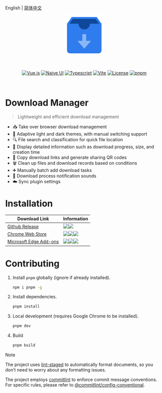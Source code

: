 English | [简体中文](README.md)

<p align="center"><img width="128" src="./public/images/icon-256.png" alt="Logo" /></p>
<br />
<p align="center">
  <a href="https://vuejs.org"><img src="https://img.shields.io/badge/Vue.js-35495e.svg?logo=vuedotjs&logoColor=%234FC08D" alt="Vue.js" /></a>
  <a href="https://www.naiveui.com"><img src="https://img.shields.io/badge/Naive UI-5fbc2b.svg?logo=css3&logoColor=white" alt="Naive UI" /></a>
  <a href="https://www.typescriptlang.org"><img src="https://img.shields.io/badge/Typescript-007acc.svg?logo=typescript&logoColor=white" alt="Typescript" /></a>
  <a href="https://vite.dev"><img src="https://img.shields.io/badge/Vite-%23646CFF.svg?logo=vite&logoColor=white" alt="Vite" /></a>
  <a href="https://pnpm.io"><img src="https://img.shields.io/badge/pnpm-4a4a4a.svg?logo=pnpm&logoColor=f69220" alt="License" /></a>
  <a href="https://github.com/breadgrocery/download-manager/blob/main/LICENSE"><img src="https://img.shields.io/github/license/breadgrocery/download-manager" alt="pnpm" /></a>
</p>
<br />

# Download Manager

> Lightweight and efficient download management

- 📥 Take over browser download management
- 🎨 Adaptive light and dark themes, with manual switching support
- 🔍 File search and classification for quick file location
- 📄 Display detailed information such as download progress, size, and creation time
- 🔗 Copy download links and generate sharing QR codes
- 🗑️ Clean up files and download records based on conditions
- ➕ Manually batch add download tasks
- 🔔 Download process notification sounds
- ☁️ Sync plugin settings

# Installation

| Download Link                                                                                                | Information                                                                                                                                                                                                                                                                                                                                                                                                                                                                                                                                                                                                       |
| ------------------------------------------------------------------------------------------------------------ | ----------------------------------------------------------------------------------------------------------------------------------------------------------------------------------------------------------------------------------------------------------------------------------------------------------------------------------------------------------------------------------------------------------------------------------------------------------------------------------------------------------------------------------------------------------------------------------------------------------------- |
| [Github Release](https://github.com/breadgrocery/download-manager/releases/latest)                           | <img src="https://img.shields.io/github/v/release/breadgrocery/download-manager?label=version"/><img src="https://img.shields.io/github/downloads/breadgrocery/download-manager/total?label=downloads"/>                                                                                                                                                                                                                                                                                                                                                                                                          |
| [Chrome Web Store](https://chrome.google.com/webstore/detail/hhmgnllgjongoenjfnbcdlangemdiodk)               | <img src="https://img.shields.io/chrome-web-store/v/hhmgnllgjongoenjfnbcdlangemdiodk?label=version"/><img src="https://img.shields.io/chrome-web-store/d/hhmgnllgjongoenjfnbcdlangemdiodk?label=users"/><img src="https://img.shields.io/chrome-web-store/rating/hhmgnllgjongoenjfnbcdlangemdiodk?label=rating"/>                                                                                                                                                                                                                                                                                                 |
| [Microsoft Edge Add-ons](https://microsoftedge.microsoft.com/addons/detail/jgecopfgpbndacamabkgjhgbepmallpd) | <img src="https://img.shields.io/badge/dynamic/json?label=version&query=$.version&url=https://microsoftedge.microsoft.com/addons/getproductdetailsbycrxid/jgecopfgpbndacamabkgjhgbepmallpd"/><img src="https://img.shields.io/badge/dynamic/json?label=users&query=$.activeInstallCount&url=https://microsoftedge.microsoft.com/addons/getproductdetailsbycrxid/jgecopfgpbndacamabkgjhgbepmallpd"/><img src="https://img.shields.io/badge/dynamic/json?label=rating&query=$.averageRating&suffix=%2F5&url=https://microsoftedge.microsoft.com/addons/getproductdetailsbycrxid/jgecopfgpbndacamabkgjhgbepmallpd"/> |

# Contributing

1. Install `pnpm` globally (ignore if already installed).

   ```bash
   npm i pnpm -g
   ```

2. Install dependencies.

   ```bash
   pnpm install
   ```

3. Local development (requires Google Chrome to be installed).

   ```bash
   pnpm dev
   ```

4. Build

   ```bash
   pnpm build
   ```

> [!NOTE]
>
> The project uses [lint-staged](https://github.com/lint-staged/lint-staged) to automatically format documents, so you don’t need to worry about any formatting issues.
>
> The project employs [commitlint](https://github.com/conventional-changelog/commitlint) to enforce commit message conventions. For specific rules, please refer to [@commitlint/config-conventional](https://github.com/conventional-changelog/commitlint/tree/master/@commitlint/config-conventional).
